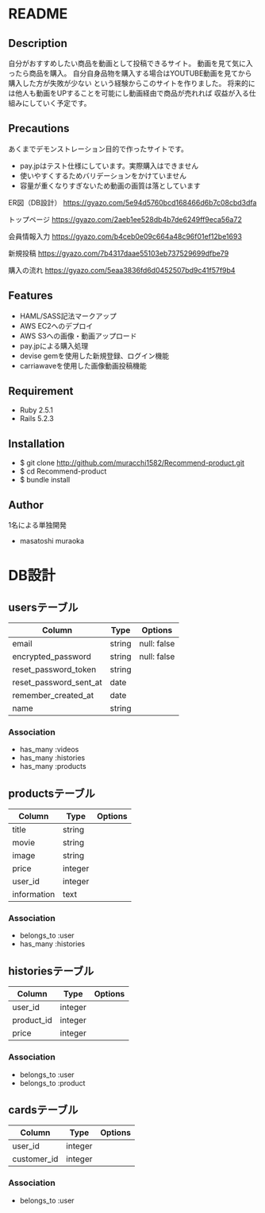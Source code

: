 # README

## Description
  自分がおすすめしたい商品を動画として投稿できるサイト。
  動画を見て気に入ったら商品を購入。
  自分自身品物を購入する場合はYOUTUBE動画を見てから購入した方が失敗が少ない
  という経験からこのサイトを作りました。
  将来的には他人も動画をUPすることを可能にし動画経由で商品が売れれば
  収益が入る仕組みにしていく予定です。

## Precautions
  あくまでデモンストレーション目的で作ったサイトです。
- pay.jpはテスト仕様にしています。実際購入はできません
- 使いやすくするためバリデーションをかけていません
- 容量が重くなりすぎないため動画の画質は落としています


ER図（DB設計）
https://gyazo.com/5e94d5760bcd168466d6b7c08cbd3dfa

トップページ
https://gyazo.com/2aeb1ee528db4b7de6249ff9eca56a72

会員情報入力
https://gyazo.com/b4ceb0e09c664a48c96f01ef12be1693

新規投稿
https://gyazo.com/7b4317daae55103eb737529699dfbe79

購入の流れ
https://gyazo.com/5eaa3836fd6d0452507bd9c41f57f9b4


## Features

- HAML/SASS記法マークアップ
- AWS EC2へのデプロイ
- AWS S3への画像・動画アップロード
- pay.jpによる購入処理
- devise gemを使用した新規登録、ログイン機能
- carriawaveを使用した画像動画投稿機能

## Requirement

- Ruby 2.5.1
- Rails 5.2.3

## Installation

- $ git clone http://github.com/muracchi1582/Recommend-product.git
- $ cd Recommend-product
- $ bundle install

## Author 
1名による単独開発
- masatoshi muraoka

# DB設計

## usersテーブル
|Column|Type|Options|
|------|----|-------|
|email|string|null: false|
|encrypted_password|string|null: false|
|reset_password_token|string|
|reset_password_sent_at|date|
|remember_created_at|date|
|name|string|

### Association
- has_many :videos
- has_many :histories
- has_many :products


## productsテーブル
|Column|Type|Options|
|------|----|-------|
|title|string|
|movie|string|
|image|string|
|price|integer|
|user_id|integer
|information|text|

### Association
- belongs_to :user
- has_many :histories


## historiesテーブル
|Column|Type|Options|
|------|----|-------|
|user_id|integer|
|product_id|integer|
|price|integer|

### Association
- belongs_to :user
- belongs_to :product


## cardsテーブル
|Column|Type|Options|
|------|----|-------|
|user_id|integer|
|customer_id|integer|

### Association
- belongs_to :user